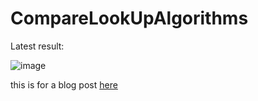 # CompareLookUpAlgorithms

Latest result:

![image](https://github.com/user-attachments/assets/aaf73a70-965d-41a9-ba2a-717ec8b17f72)

this is for a blog post [here](https://hindsightmetrics.com/2024/08/28/algorithm-vs-cpu-cycles/)
